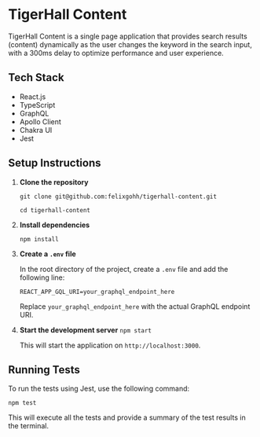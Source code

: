 # TigerHall Content

TigerHall Content is a single page application that provides search results (content) dynamically as the user changes the keyword in the search input, with a 300ms delay to optimize performance and user experience.

## Tech Stack

- React.js
- TypeScript
- GraphQL
- Apollo Client
- Chakra UI
- Jest

## Setup Instructions

1.  **Clone the repository**

    `git clone git@github.com:felixgohh/tigerhall-content.git`

    `cd tigerhall-content`

2.  **Install dependencies**

    `npm install`

3.  **Create a `.env` file**

    In the root directory of the project, create a `.env` file and add the following line:

    `REACT_APP_GQL_URI=your_graphql_endpoint_here`

    Replace `your_graphql_endpoint_here` with the actual GraphQL endpoint URI.

4.  **Start the development server**
    `npm start`

    This will start the application on `http://localhost:3000`.

## Running Tests

To run the tests using Jest, use the following command:

`npm test`

This will execute all the tests and provide a summary of the test results in the terminal.
